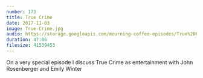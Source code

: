 ```yaml
---
number: 173
title: True Crime
date: 2017-11-03
image: True-Crime.jpg
audio: https://storage.googleapis.com/mourning-coffee-episodes/True%20Crime%20Release.mp3
duration: 47:06
filesize: 41539453
---
```


On a very special episode I discuss True Crime as entertainment with John Rosenberger and Emily Winter

